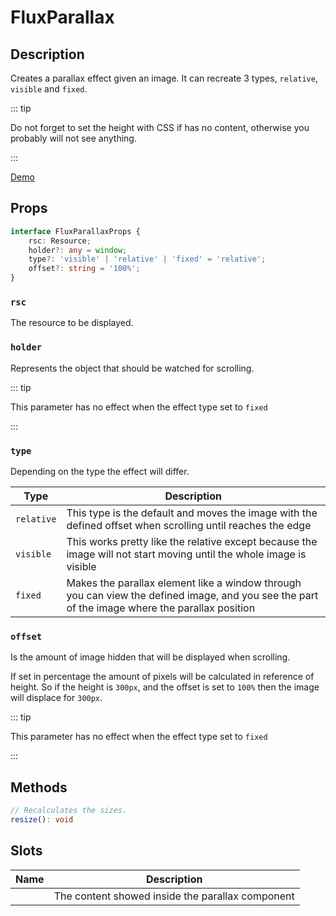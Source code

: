 ---
---

# FluxParallax

## Description

Creates a parallax effect given an image. It can recreate 3 types, `relative`, `visible` and `fixed`.

::: tip

Do not forget to set the height with CSS if has no content, otherwise you probably will not see anything.

:::

[Demo](http://ragnarlotus.github.io/vue-flux-docs/demos/components/flux-parallax.html)

## Props

``` ts
interface FluxParallaxProps {
	rsc: Resource;
	holder?: any = window;
	type?: 'visible' | 'relative' | 'fixed' = 'relative';
	offset?: string = '100%';
}
```

### `rsc`

The resource to be displayed.

### `holder`

Represents the object that should be watched for scrolling.

::: tip

This parameter has no effect when the effect type set to `fixed`

:::

### `type`

Depending on the type the effect will differ.

| Type | Description |
|------|-------------|
| `relative` | This type is the default and moves the image with the defined offset when scrolling until reaches the edge |
| `visible` | This works pretty like the relative except because the image will not start moving until the whole image is visible |
| `fixed` | Makes the parallax element like a window through you can view the defined image, and you see the part of the image where the parallax position |

### `offset`

Is the amount of image hidden that will be displayed when scrolling.

If set in percentage the amount of pixels will be calculated in reference of height. So if the height is `300px`, and the offset is set to `100%` then the image will displace for `300px`.

::: tip

This parameter has no effect when the effect type set to `fixed`

:::

## Methods

``` ts
// Recalculates the sizes.
resize(): void
```

## Slots

| Name | Description |
|------|-------------|
| | The content showed inside the parallax component |
